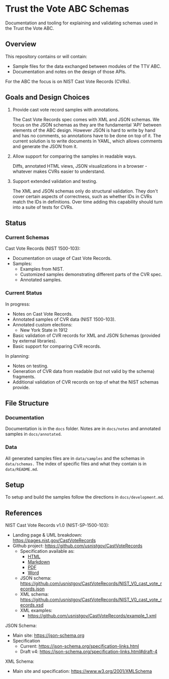 # Trust the Vote ABC Schemas

Documentation and tooling for explaining and validating schemas used in the Trust the Vote ABC.

## Overview

This repository contains or will contain:

- Sample files for the data exchanged between modules of the TTV ABC.
- Documentation and notes on the design of those APIs.

For the ABC the focus is on NIST Cast Vote Records (CVRs).

## Goals and Design Choices

1. Provide cast vote record samples with annotations.

    The Cast Vote Records spec comes with XML and JSON schemas. We focus on the JSON schemas as they are the fundamental 'API' between elements of the ABC design. However JSON is hard to write by hand and has no comments, so annotations have to be done on top of it. The current solution is to write documents in YAML, which allows comments and generate the JSON from it.

2. Allow support for comparing the samples in readable ways.

    Diffs, annotated HTML views, JSON visualizations in a browser - whatever makes CVRs easier to understand.

3. Support extended validation and testing.

    The XML and JSON schemas only do structural validation. They don't cover certain aspects of correctness, such as whether IDs in CVRs match the IDs in definitions.
    Over time adding this capability should turn into a suite of tests for CVRs.

## Status

### Current Schemas

Cast Vote Records (NIST 1500-103):

- Documentation on usage of Cast Vote Records.
- Samples:
    - Examples from NIST.
    - Customized samples demonstrating different parts of the CVR spec.
    - Annotated samples.

### Current Status

In progress:

- Notes on Cast Vote Records.
- Annotated samples of CVR data (NIST 1500-103).
- Annotated custom elections:
    - New York State in 1912
- Basic validation of CVR records for XML and JSON Schemas (provided by external libraries).
- Basic support for comparing CVR records.

In planning:

- Notes on testing.
- Generation of CVR data from readable (but not valid by the schema) fragments.
- Additional validation of CVR records on top of what the NIST schemas provide.

## File Structure

### Documentation

Documentation is in the `docs` folder. Notes are in `docs/notes` and annotated samples in `docs/annotated`.

### Data

All generated samples files are in `data/samples` and the schemas in `data/schemas.` The index of specific files and what they contain is in `data/README.md`.

## Setup 

To setup and build the samples follow the directions in  `docs/development.md`.

## References

NIST Cast Vote Records v1.0 (NIST-SP-1500-103):

- Landing page & UML breakdown: https://pages.nist.gov/CastVoteRecords
- Github project: https://github.com/usnistgov/CastVoteRecords
    - Specification available as:
        - [HTML](https://github.com/usnistgov/CastVoteRecords/NIST.SP.1500-103-rev.html)
        - [Markdown](https://github.com/usnistgov/CastVoteRecords/NIST.SP.1500-103-rev.md)
        - [PDF](https://github.com/usnistgov/CastVoteRecords/NIST.SP.1500-103-rev.pdf)
        - [Word](https://github.com/usnistgov/CastVoteRecords/NIST.SP.1500-103-rev.docx)
    - JSON schema: https://github.com/usnistgov/CastVoteRecords/NIST_V0_cast_vote_records.json
    - XML schema: https://github.com/usnistgov/CastVoteRecords/NIST_V0_cast_vote_records.xsd
    - XML examples:
        - https://github.com/usnistgov/CastVoteRecords/example_1.xml

JSON Schema:

- Main site: https://json-schema.org
- Specification
    - Current: https://json-schema.org/specification-links.html
    - Draft v4: https://json-schema.org/specification-links.html#draft-4

XML Schema:

- Main site and specification: https://www.w3.org/2001/XMLSchema

